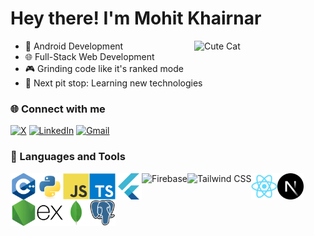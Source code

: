 # Hey there! I'm Mohit Khairnar

<img align="right" alt="Cute Cat" width="210" src="https://media.giphy.com/media/JIX9t2j0ZTN9S/giphy.gif" />

- 📱 Android Development  
- 🌐 Full-Stack Web Development  
- 🎮 Grinding code like it's ranked mode  
- 🎯 Next pit stop: Learning new technologies

### 🌐 Connect with me

[![X](https://img.shields.io/badge/X-000000?style=for-the-badge&logo=x&logoColor=white)](https://x.com/mohitooo_)   [![LinkedIn](https://img.shields.io/badge/LinkedIn-0077B5?style=for-the-badge&logo=linkedin&logoColor=white)](https://www.linkedin.com/in/mohit-khairnar-dev/) [![Gmail](https://img.shields.io/badge/Gmail-D14836?style=for-the-badge&logo=gmail&logoColor=white)](https://mail.google.com/mail/?view=cm&to=mohitkhairnar28@gmail.com)

### 🔨 Languages and Tools

<!-- Languages -->
<a href="https://cplusplus.com/" target="_blank">
  <img align="left" alt="C++" height="42px" src="https://raw.githubusercontent.com/devicons/devicon/master/icons/cplusplus/cplusplus-original.svg"/>
</a>
<a href="https://www.python.org/" target="_blank">
  <img align="left" alt="Python" height="42px" src="https://raw.githubusercontent.com/devicons/devicon/master/icons/python/python-original.svg"/>
</a>
<a href="https://developer.mozilla.org/en-US/docs/Web/JavaScript" target="_blank">
  <img align="left" alt="JavaScript" height="42px" src="https://raw.githubusercontent.com/devicons/devicon/master/icons/javascript/javascript-original.svg"/>
</a>
<a href="https://www.typescriptlang.org/" target="_blank">
  <img align="left" alt="TypeScript" height="42px" src="https://raw.githubusercontent.com/devicons/devicon/master/icons/typescript/typescript-original.svg"/>
</a>

<!-- Android/Flutter -->
<a href="https://flutter.dev/" target="_blank">
  <img align="left" alt="Flutter" height="42px" src="https://raw.githubusercontent.com/devicons/devicon/master/icons/flutter/flutter-original.svg"/>
</a>
<a href="https://firebase.google.com/" target="_blank">
  <img align="left" alt="Firebase" height="42px" src="https://www.vectorlogo.zone/logos/firebase/firebase-icon.svg"/>
</a>

<!-- Frontend -->
<a href="https://tailwindcss.com/" target="_blank">
  <img align="left" alt="Tailwind CSS" height="42px" src="https://img.icons8.com/color/48/tailwind_css.png"/>
</a>
<a href="https://reactjs.org/" target="_blank">
  <img align="left" alt="React" height="42px" src="https://raw.githubusercontent.com/devicons/devicon/master/icons/react/react-original.svg"/>
</a>
<a href="https://nextjs.org/" target="_blank">
  <img align="left" alt="Next.js" height="42px" src="https://raw.githubusercontent.com/devicons/devicon/master/icons/nextjs/nextjs-original.svg"/>
</a>

<!-- Backend -->
<a href="https://nodejs.org/" target="_blank">
  <img align="left" alt="Node.js" height="42px" src="https://raw.githubusercontent.com/devicons/devicon/master/icons/nodejs/nodejs-original.svg"/>
</a>
<a href="https://expressjs.com/" target="_blank">
  <img align="left" alt="Express.js" height="42px" src="https://raw.githubusercontent.com/devicons/devicon/master/icons/express/express-original.svg"/>
</a>

<!-- Databases -->
<a href="https://www.mongodb.com/" target="_blank">
  <img align="left" alt="MongoDB" height="42px" src="https://raw.githubusercontent.com/devicons/devicon/master/icons/mongodb/mongodb-original.svg"/>
</a>
<a href="https://www.postgresql.org/" target="_blank">
  <img align="left" alt="PostgreSQL" height="42px" src="https://raw.githubusercontent.com/devicons/devicon/master/icons/postgresql/postgresql-original.svg"/>
</a>

<br><br><br><br><br>
